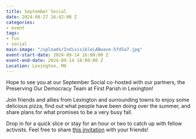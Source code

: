 ```yaml
---
title: September Social
date: 2024-08-27 16:42:00 Z
categories:
- event
tags:
- fun
- social
main-image: "/uploads/IndivisibleLABwave-5fd5a7.jpg"
event-start-date: 2024-09-14 16:00:00 Z
event-end-date: 2024-09-14 18:00:00 Z
Location: Lexington, MA
---
```


Hope to see you at our September Social co-hosted with our partners, the Preserving Our Democracy Team at First Parish in Lexington!

Join friends and allies from Lexington and surrounding towns to enjoy some delicious pizza, find out what people have been doing over the summer, and share plans for what promises to be a very busy fall.

Drop in for a quick slice or stay for an hour or two to catch up with fellow activists. Feel free to share [this invitation](https://www.mobilize.us/indivisiblelab/event/687451/) with your friends!